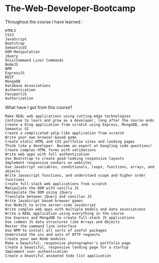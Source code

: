 # The-Web-Developer-Bootcamp

Throughout the course I have learned :

    HTML5
    CSS3
    JavaScript
    Bootstrap
    SemanticUI
    DOM Manipulation
    jQuery
    Unix(Command Line) Commands
    NodeJS
    NPM
    ExpressJS
    REST
    MongoDB
    Database Associations
    Authentication
    PassportJS
    Authorization
    
 What have I got from this course?
 
    Make REAL web applications using cutting-edge technologies
    Continue to learn and grow as a developer, long after the course ends
    Create a blog application from scratch using Express, MongoDB, and Semantic UI
    Create a complicated yelp-like application from scratch
    Write your own browser-based game
    Create static HTML and CSS portfolio sites and landing pages
    Think like a developer. Become an expert at Googling code questions!
    Create complex HTML forms with validations
    Write web apps with full authentication
    Use Bootstrap to create good-looking responsive layouts
    Implement responsive navbars on websites
    Use JavaScript variables, conditionals, loops, functions, arrays, and objects
    Write Javascript functions, and understand scope and higher order functions
    Create full-stack web applications from scratch
    Manipulate the DOM with vanilla JS
    Manipulate the DOM using jQuery
    Translate between jQuery and vanillas JS
    Write JavaScript based browser games
    Use NodeJS to write server-side JavaScript
    Write complex web apps with multiple models and data associations
    Write a REAL application using everything in the course
    Use Express and MongoDB to create full-stack JS applications
    Use common JS data structures like Arrays and Objects
    Master the command line interface
    Use NPM to install all sorts of useful packages
    Understand the ins and outs of HTTP requests
    Create your own Node modules
    Make a beautiful, responsive photographer's portfolio page
    Create a beautiful, responsive landing page for a startup
    Implement user authentication
    Create a beautiful animated todo list application
